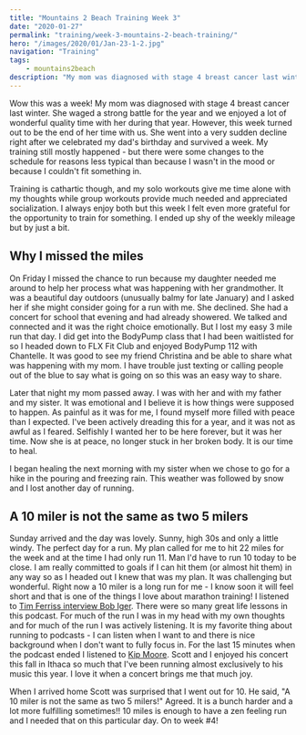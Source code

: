 ```yaml
---
title: "Mountains 2 Beach Training Week 3"
date: "2020-01-27"
permalink: "training/week-3-mountains-2-beach-training/"
hero: "/images/2020/01/Jan-23-1-2.jpg"
navigation: "Training"
tags:
    - mountains2beach
description: "My mom was diagnosed with stage 4 breast cancer last winter. She waged a strong battle for the year and we enjoyed a lot of wonderful quality time with her during that year. However, this week turned out to be the end of her time with us."
---
```


Wow this was a week! My mom was diagnosed with stage 4 breast cancer last winter. She waged a strong battle for the year and we enjoyed a lot of wonderful quality time with her during that year. However, this week turned out to be the end of her time with us. She went into a very sudden decline right after we celebrated my dad's birthday and survived a week. My training still mostly happened - but there were some changes to the schedule for reasons less typical than because I wasn't in the mood or because I couldn't fit something in.

Training is cathartic though, and my solo workouts give me time alone with my thoughts while group workouts provide much needed and appreciated socialization. I always enjoy both but this week I felt even more grateful for the opportunity to train for something. I ended up shy of the weekly mileage but by just a bit.

## Why I missed the miles

On Friday I missed the chance to run because my daughter needed me around to help her process what was happening with her grandmother. It was a beautiful day outdoors (unusually balmy for late January) and I asked her if she might consider going for a run with me. She declined. She had a concert for school that evening and had already showered. We talked and connected and it was the right choice emotionally. But I lost my easy 3 mile run that day. I did get into the BodyPump class that I had been waitlisted for so I headed down to FLX Fit Club and enjoyed BodyPump 112 with Chantelle. It was good to see my friend Christina and be able to share what was happening with my mom. I have trouble just texting or calling people out of the blue to say what is going on so this was an easy way to share.

Later that night my mom passed away. I was with her and with my father and my sister. It was emotional and I believe it is how things were supposed to happen. As painful as it was for me, I found myself more filled with peace than I expected. I've been actively dreading this for a year, and it was not as awful as I feared. Selfishly I wanted her to be here forever, but it was her time. Now she is at peace, no longer stuck in her broken body. It is our time to heal.

I began healing the next morning with my sister when we chose to go for a hike in the pouring and freezing rain. This weather was followed by snow and I lost another day of running.

## A 10 miler is not the same as two 5 milers

Sunday arrived and the day was lovely. Sunny, high 30s and only a little windy. The perfect day for a run. My plan called for me to hit 22 miles for the week and at the time I had only run 11. Man I'd have to run 10 today to be close. I am really committed to goals if I can hit them (or almost hit them) in any way so as I headed out I knew that was my plan. It was challenging but wonderful. Right now a 10 miler is a long run for me - I know soon it will feel short and that is one of the things I love about marathon training! I listened to [Tim Ferriss interview Bob Iger](https://tim.blog/2020/01/16/bob-iger/). There were so many great life lessons in this podcast. For much of the run I was in my head with my own thoughts and for much of the run I was actively listening. It is my favorite thing about running to podcasts - I can listen when I want to and there is nice background when I don't want to fully focus in. For the last 15 minutes when the podcast ended I listened to [Kip Moore](http://www.kipmoore.net/). Scott and I enjoyed his concert this fall in Ithaca so much that I've been running almost exclusively to his music this year. I love it when a concert brings me that much joy.

When I arrived home Scott was surprised that I went out for 10. He said, "A 10 miler is not the same as two 5 milers!" Agreed. It is a bunch harder and a lot more fulfilling sometimes!! 10 miles is enough to have a zen feeling run and I needed that on this particular day. On to week #4!
